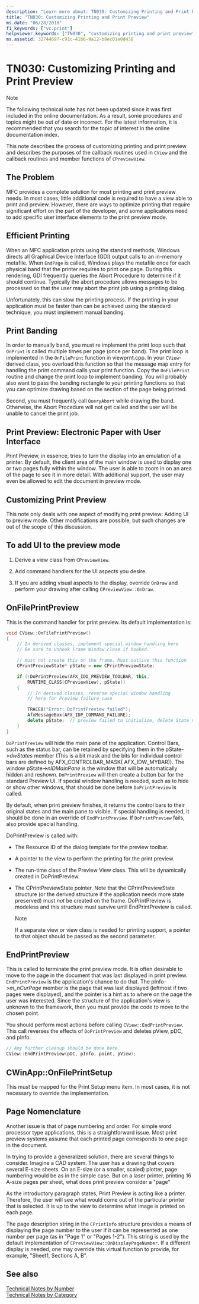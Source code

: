```yaml
---
description: "Learn more about: TN030: Customizing Printing and Print Preview"
title: "TN030: Customizing Printing and Print Preview"
ms.date: "06/28/2018"
f1_keywords: ["vc.print"]
helpviewer_keywords: ["TN030", "customizing printing and print preview", "printing [MFC], views", "printing views [MFC]", "print preview [MFC], customizing"]
ms.assetid: 32744697-c91c-41b6-9a12-b8ec01e0d438
---
```

# TN030: Customizing Printing and Print Preview

> [!NOTE]
> The following technical note has not been updated since it was first included in the online documentation. As a result, some procedures and topics might be out of date or incorrect. For the latest information, it is recommended that you search for the topic of interest in the online documentation index.

This note describes the process of customizing printing and print preview and describes the purposes of the callback routines used in `CView` and the callback routines and member functions of `CPreviewView`.

## The Problem

MFC provides a complete solution for most printing and print preview needs. In most cases, little additional code is required to have a view able to print and preview. However, there are ways to optimize printing that require significant effort on the part of the developer, and some applications need to add specific user interface elements to the print preview mode.

## Efficient Printing

When an MFC application prints using the standard methods, Windows directs all Graphical Device Interface (GDI) output calls to an in-memory metafile. When `EndPage` is called, Windows plays the metafile once for each physical band that the printer requires to print one page. During this rendering, GDI frequently queries the Abort Procedure to determine if it should continue. Typically the abort procedure allows messages to be processed so that the user may abort the print job using a printing dialog.

Unfortunately, this can slow the printing process. If the printing in your application must be faster than can be achieved using the standard technique, you must implement manual banding.

## Print Banding

In order to manually band, you must re implement the print loop such that `OnPrint` is called multiple times per page (once per band). The print loop is implemented in the `OnFilePrint` function in viewprnt.cpp. In your `CView`-derived class, you overload this function so that the message map entry for handling the print command calls your print function. Copy the `OnFilePrint` routine and change the print loop to implement banding. You will probably also want to pass the banding rectangle to your printing functions so that you can optimize drawing based on the section of the page being printed.

Second, you must frequently call `QueryAbort` while drawing the band. Otherwise, the Abort Procedure will not get called and the user will be unable to cancel the print job.

## Print Preview: Electronic Paper with User Interface

Print Preview, in essence, tries to turn the display into an emulation of a printer. By default, the client area of the main window is used to display one or two pages fully within the window. The user is able to zoom in on an area of the page to see it in more detail. With additional support, the user may even be allowed to edit the document in preview mode.

## Customizing Print Preview

This note only deals with one aspect of modifying print preview: Adding UI to preview mode. Other modifications are possible, but such changes are out of the scope of this discussion.

## To add UI to the preview mode

1. Derive a view class from `CPreviewView`.

2. Add command handlers for the UI aspects you desire.

3. If you are adding visual aspects to the display, override `OnDraw` and perform your drawing after calling `CPreviewView::OnDraw`.

## OnFilePrintPreview

This is the command handler for print preview. Its default implementation is:

```cpp
void CView::OnFilePrintPreview()
{
    // In derived classes, implement special window handling here
    // Be sure to Unhook Frame Window close if hooked.

    // must not create this on the frame. Must outlive this function
    CPrintPreviewState* pState = new CPrintPreviewState;

    if (!DoPrintPreview(AFX_IDD_PREVIEW_TOOLBAR, this,
        RUNTIME_CLASS(CPreviewView), pState))
    {
        // In derived classes, reverse special window handling
        // here for Preview failure case

        TRACE0("Error: DoPrintPreview failed");
        AfxMessageBox(AFX_IDP_COMMAND_FAILURE);
        delete pState;  // preview failed to initialize, delete State now
    }
}
```

`DoPrintPreview` will hide the main pane of the application. Control Bars, such as the status bar, can be retained by specifying them in the pState->*dwStates* member (This is a bit mask and the bits for individual control bars are defined by AFX_CONTROLBAR_MASK( AFX_IDW_MYBAR)). The window pState->*nIDMainPane* is the window that will be automatically hidden and reshown. `DoPrintPreview` will then create a button bar for the standard Preview UI. If special window handling is needed, such as to hide or show other windows, that should be done before `DoPrintPreview` is called.

By default, when print preview finishes, it returns the control bars to their original states and the main pane to visible. If special handling is needed, it should be done in an override of `EndPrintPreview`. If `DoPrintPreview` fails, also provide special handling.

DoPrintPreview is called with:

- The Resource ID of the dialog template for the preview toolbar.

- A pointer to the view to perform the printing for the print preview.

- The run-time class of the Preview View class. This will be dynamically created in DoPrintPreview.

- The CPrintPreviewState pointer. Note that the CPrintPreviewState structure (or the derived structure if the application needs more state preserved) must *not* be created on the frame. DoPrintPreview is modeless and this structure must survive until EndPrintPreview is called.

  > [!NOTE]
  > If a separate view or view class is needed for printing support, a pointer to that object should be passed as the second parameter.

## EndPrintPreview

This is called to terminate the print preview mode. It is often desirable to move to the page in the document that was last displayed in print preview. `EndPrintPreview` is the application's chance to do that. The pInfo->*m_nCurPage* member is the page that was last displayed (leftmost if two pages were displayed), and the pointer is a hint as to where on the page the user was interested. Since the structure of the application's view is unknown to the framework, then you must provide the code to move to the chosen point.

You should perform most actions before calling `CView::EndPrintPreview`. This call reverses the effects of `DoPrintPreview` and deletes pView, pDC, and pInfo.

```cpp
// Any further cleanup should be done here.
CView::EndPrintPreview(pDC, pInfo, point, pView);
```

## CWinApp::OnFilePrintSetup

This must be mapped for the Print Setup menu item. In most cases, it is not necessary to override the implementation.

## Page Nomenclature

Another issue is that of page numbering and order. For simple word processor type applications, this is a straightforward issue. Most print preview systems assume that each printed page corresponds to one page in the document.

In trying to provide a generalized solution, there are several things to consider. Imagine a CAD system. The user has a drawing that covers several E-size sheets. On an E-size (or a smaller, scaled) plotter, page numbering would be as in the simple case. But on a laser printer, printing 16 A-size pages per sheet, what does print preview consider a "page"

As the introductory paragraph states, Print Preview is acting like a printer. Therefore, the user will see what would come out of the particular printer that is selected. It is up to the view to determine what image is printed on each page.

The page description string in the `CPrintInfo` structure provides a means of displaying the page number to the user if it can be represented as one number per page (as in "Page 1" or "Pages 1-2"). This string is used by the default implementation of `CPreviewView::OnDisplayPageNumber`. If a different display is needed, one may override this virtual function to provide, for example, "Sheet1, Sections A, B".

## See also

[Technical Notes by Number](../mfc/technical-notes-by-number.md)<br/>
[Technical Notes by Category](../mfc/technical-notes-by-category.md)
